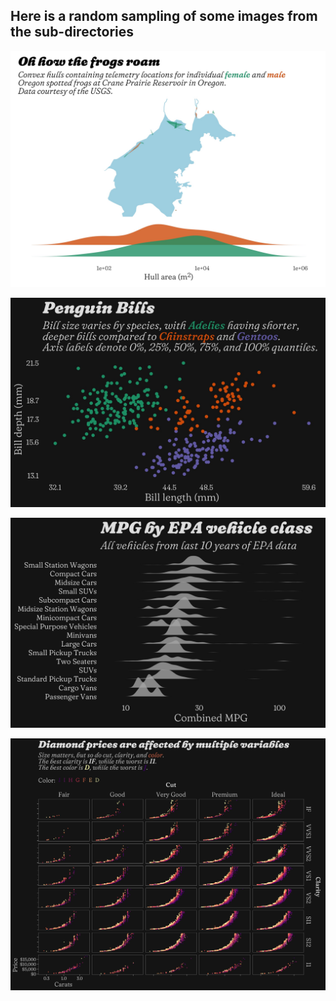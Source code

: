
## Here is a random sampling of some images from the sub-directories

![](./tidy_tuesday/week_31_frogs_convex_hulls.jpg)

![](./penguins/penguin_bills_dark.jpg)

![](./cars_epa/mpg_ridges_byclass_last10years.jpg)

![](./diamonds/diamond_price_facets.jpg)
